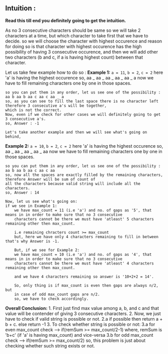 ## Intuition :
**Read this till end you definitely going to get the intuition.**

As no 3 consecutive characters should be same so we will take 2 characters at a time,
but which character to take first that we have to decide.
so we will choose the character with highest occurence and reason for doing so is that character with highest occurence
has the high possibility of having 3 consecutive occurence, and then we will add other two characters (b and c, if a is having 
highest count) between that character.

Let us take few example how to do so  :
**Example 1:**
    ```a = 11```, ```b = 2```, ```c = 2```
    here 'a' is having the highest occurence 
    so, aa _ aa _ aa _ aa _ aa _ a
    now we have to fill remaining characters one by one in those spaces.
          
    so you can put them in any order, let us see one of the possibility :
    aa b aa b aa c aa c aa _ a 
    so, as you can see to fill the last space there is no character left therefore 3 consecutive a's will be together,
    which is not the correct.
    Now, even if we check for other cases we will definitely going to get 3 consecutive a's.
    so, Answer : -1

    Let's take another example and then we will see what's going on behind,
        
**Example 2:**
    ```a = 10```, ```b = 2```, ```c = 2```
    here 'a' is having the highest occurence 
    so, aa _ aa _ aa _ aa _ aa 
    now we have to fill remaining characters one by one in those spaces.
    
    so you can put them in any order, let us see one of the possibility :
    aa b aa b aa c aa c aa
    so, now all the spaces are exactly filled by the remaining characters, therefore Answer will be sum of count of
    all the characters because valid string will include all the characters.
    so, Answer : 14
        
    Now, let us see what's going on:
    if we see in Example 1: 
        we have max_count = 11 (i.e 'a') and no. of gaps as '5', that means in in order to make sure that no 3 consecutive 
        characters cannot be there we must have 'atleast' 5 characters remaining other then max_count.
        
        i.e remaining chracters count >= max_count 
        but, here we have only 4 characters remaining to fill in between that's why Answer is -1.
        
        But, if we see for Example 2:
        we have max_count = 10 (i.e 'a') and no. of gaps as '4', that means in in order to make sure that no 3 consecutive 
        characters cannot be there we must have 'atleast' 4 characters remaining other then max_count.     
             
        and we have 4 characters remaining so answer is '10+2+2 = 14'.
        
        So, only thing is if max_count is even then gaps are always n/2, but
        in case of odd max_count gaps are n/2.
        so, we have to check accordingly.
        
**Overall Conclusion:**
    1. First just find max value among a, b, and c and that value will be contender of giving 3 consecutive characters.
    2. Now, we just have to check if valid string is possible or not.
        2.a if possible then return a + b + c.
            else return -1
    3. To check whether string is possible or not:
        3.a for even max_count check  --> if(remSum >= max_count/2-1)
            where, remSum is 'b+c' (if 'a' is having max_count) and vice-versa
        3.b for odd max_count check  --> if(remSum >= max_count/2)
so, this problem is just about checking whether such string exists or not.